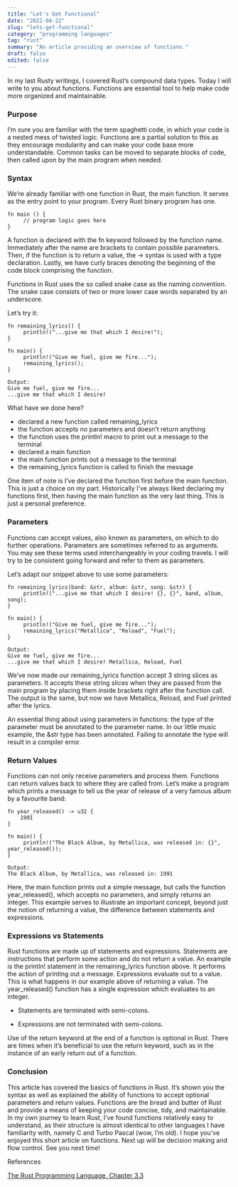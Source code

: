 ```yaml
---
title: "Let's Get Functional"
date: "2022-04-22"
slug: "lets-get-functional"
category: "programming languages"
tag: "rust"
summary: "An article providing an overview of functions."
draft: false
edited: false
---
```


In my last Rusty writings, I covered Rust’s compound data types. Today I will write to you about functions. Functions are essential tool to help make code more organized and maintainable.

### Purpose

I’m sure you are familiar with the term spaghetti code, in which your code is a nested mess of twisted logic. Functions are a partial solution to this as they encourage modularity and can make your code base more understandable. Common tasks can be moved to separate blocks of code, then called upon by the main program when needed.

### Syntax

We’re already familiar with one function in Rust, the main function. It serves as the entry point to your program. Every Rust binary program has one.

```
fn main () {
     // program logic goes here
}
```

A function is declared with the fn keyword followed by the function name. Immediately after the name are brackets to contain possible parameters. Then, if the function is to return a value, the → syntax is used with a type declaration. Lastly, we have curly braces denoting the beginning of the code block comprising the function.

Functions in Rust uses the so called snake case as the naming convention. The snake case consists of two or more lower case words separated by an underscore.

Let’s try it:

```
fn remaining_lyrics() {
     println!("...give me that which I desire!");
}

fn main() {
     println!("Give me fuel, give me fire...");
     remaining_lyrics();
}

Output:
Give me fuel, give me fire...
...give me that which I desire!
```

What have we done here?

- declared a new function called remaining_lyrics
- the function accepts no parameters and doesn’t return anything
- the function uses the println! macro to print out a message to the terminal
- declared a main function
- the main function prints out a message to the terminal
- the remaining_lyrics function is called to finish the message

One item of note is I’ve declared the function first before the main function. This is just a choice on my part. Historically I’ve always liked declaring my functions first, then having the main function as the very last thing. This is just a personal preference.

### Parameters

Functions can accept values, also known as parameters, on which to do further operations. Parameters are sometimes referred to as arguments. You may see these terms used interchangeably in your coding travels. I will try to be consistent going forward and refer to them as parameters.

Let’s adapt our snippet above to use some parameters:

```
fn remaining_lyrics(band: &str, album: &str, song: &str) {
     println!("...give me that which I desire! {}, {}", band, album, song);
}

fn main() {
     println!("Give me fuel, give me fire...");
     remaining_lyrics("Metallica", "Reload", "Fuel");
}

Output:
Give me fuel, give me fire...
...give me that which I desire! Metallica, Reload, Fuel
```

We’ve now made our remaining_lyrics function accept 3 string slices as parameters. It accepts these string slices when they are passed from the main program by placing them inside brackets right after the function call. The output is the same, but now we have Metallica, Reload, and Fuel printed after the lyrics.

An essential thing about using parameters in functions: the type of the parameter must be annotated to the parameter name. In our little music example, the &str type has been annotated. Failing to annotate the type will result in a compiler error.

### Return Values

Functions can not only receive parameters and process them. Functions can return values back to where they are called from. Let’s make a program which prints a message to tell us the year of release of a very famous album by a favourite band:

```
fn year_released() -> u32 {
    1991
}

fn main() {
     println!("The Black Album, by Metallica, was released in: {}",     year_released());
}

Output:
The Black Album, by Metallica, was released in: 1991
```

Here, the main function prints out a simple message, but calls the function year_released(), which accepts no parameters, and simply returns an integer. This example serves to illustrate an important concept, beyond just the notion of returning a value, the difference between statements and expressions.

### Expressions vs Statements

Rust functions are made up of statements and expressions. Statements are instructions that perform some action and do not return a value. An example is the println! statement in the remaining_lyrics function above. It performs the action of printing out a message. Expressions evaluate out to a value. This is what happens in our example above of returning a value. The year_released() function has a single expression which evaluates to an integer.

- Statements are terminated with semi-colons.

- Expressions are not terminated with semi-colons.

Use of the return keyword at the end of a function is optional in Rust. There are times when it’s beneficial to use the return keyword, such as in the instance of an early return out of a function.

### Conclusion

This article has covered the basics of functions in Rust. It’s shown you the syntax as well as explained the ability of functions to accept optional parameters and return values. Functions are the bread and butter of Rust and provide a means of keeping your code concise, tidy, and maintainable. In my own journey to learn Rust, I’ve found functions relatively easy to understand, as their structure is almost identical to other languages I have familiarity with, namely C and Turbo Pascal (wow, I’m old). I hope you’ve enjoyed this short article on functions. Next up will be decision making and flow control. See you next time!

References

[The Rust Programming Language, Chapter 3.3](https://doc.rust-lang.org/book/ch03-03-how-functions-work.html)
